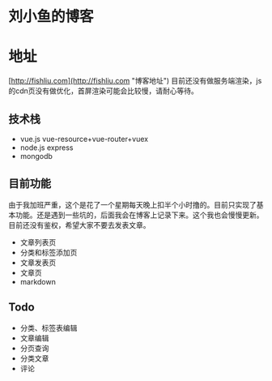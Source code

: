 # 刘小鱼的博客

# 地址

[http://fishliu.com](http://fishliu.com "博客地址")
目前还没有做服务端渲染，js的cdn页没有做优化，首屏渲染可能会比较慢，请耐心等待。

## 技术栈

+ vue.js vue-resource+vue-router+vuex
+ node.js express
+ mongodb

## 目前功能

由于我加班严重，这个是花了一个星期每天晚上扣半个小时撸的。目前只实现了基本功能。还是遇到一些坑的，后面我会在博客上记录下来。这个我也会慢慢更新。目前还没有鉴权，希望大家不要去发表文章。

+ 文章列表页
+ 分类和标签添加页
+ 文章发表页
+ 文章页
+ markdown
## 	Todo

+ 分类、标签表编辑
+ 文章编辑
+ 分页查询
+ 分类文章
+ 评论